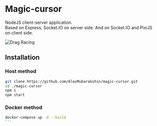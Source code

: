 # Magic-cursor

NodeJS client-server application.<br/>Based on Express, Socket.IO on server side. And on Socket.IO and PixiJS on client side.

![Drag Racing](screenshots/magic-cursor.gif)

## Installation
### Host method
```bash
git clone https://github.com/AlexMubarakshin/magic-cursor.git
cd ./magic-cursor
npm i
npm start
```

### Docker method
```bash
docker-compose up -d --build
``'
